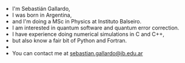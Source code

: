 - I'm Sebastián Gallardo,
- I was born in Argentina,
- and I'm doing a MSc in Physics at Instituto Balseiro.
- I am interested in quantum software and quantum error correction.
- I have experience doing numerical simulations in C and C++,
- but also know a fair bit of Python and Fortran.
-
- You can contact me at sebastian.gallardo@ib.edu.ar
